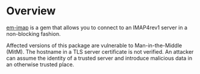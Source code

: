 # Overview

[em-imap](https://rubygems.org/gems/em-imap) is a gem that allows you to connect to an IMAP4rev1 server in a non-blocking fashion.

Affected versions of this package are vulnerable to Man-in-the-Middle (MitM). The hostname in a TLS server certificate is not verified. An attacker can assume the identity of a trusted server and introduce malicious data in an otherwise trusted place.
